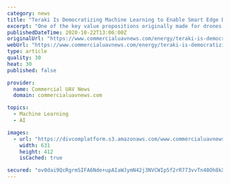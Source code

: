 ```yaml
---
category: news
title: "Teraki Is Democratizing Machine Learning to Enable Smart Edge Data Processing for Drones"
excerpt: "One of the key value propositions originally made for drones was its capacity to gather large amounts of high-quality, high-resolution data faster, cheaper, and safer than manual data collection. However,"
publishedDateTime: 2020-10-22T13:06:00Z
originalUrl: "https://www.commercialuavnews.com/energy/teraki-is-democratizing-machine-learning-to-enable-smart-edge-data-processing-for-drones"
webUrl: "https://www.commercialuavnews.com/energy/teraki-is-democratizing-machine-learning-to-enable-smart-edge-data-processing-for-drones"
type: article
quality: 30
heat: 30
published: false

provider:
  name: Commercial UAV News
  domain: commercialuavnews.com

topics:
  - Machine Learning
  - AI

images:
  - url: "https://divcomplatform.s3.amazonaws.com/www.commercialuavnews.com/images/Teraki%20UI.png.medium.800x800.png"
    width: 631
    height: 412
    isCached: true

secured: "ov0dai9QcRgrmSIFA6Nde+upAIaWJymN42j3NVCWIp5f2rR773vvTn40Oh8kXvjs/Bmahp4SVgVsja/0f+gd/s4crNb5PEC75ZbgLnVYXXWra4zygT8FLZU9YW4jRAfpO1+yA+O4SxluaW8T5oMLlHekZ7l+n+3enQx9y4WPA4sg88QWghu7AH5VIICm2UZkBjEvdS1D3kqX+ZWnrprnlOZtxTYfO7B5LUvJ5HEhZiJmIxHccqNF7rShhrzllHnNPDQv9GNfoB2lgqKiK7gSKbe1YkefxqzmClLI3vt6Sc4G/vYez6iW8/1O/ISAsWLiBwpWgWs7YSF9kuNhxpRj9hU1orLmuqvKaObOZIVa0EM=;4QcsUlY1c1SqTENQy1Eddw=="
---
```


